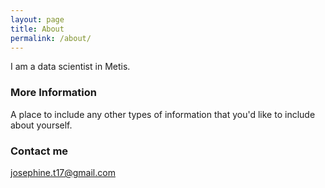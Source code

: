 ```yaml
---
layout: page
title: About
permalink: /about/
---
```


I am a data scientist in Metis.

### More Information

A place to include any other types of information that you'd like to include about yourself.

### Contact me

[josephine.t17@gmail.com](mailto:josephine.t17@gmail.com)
